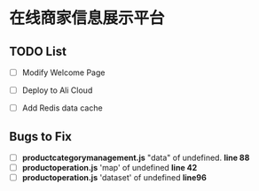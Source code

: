 # 在线商家信息展示平台

## TODO List


- [ ] Modify Welcome Page
- [ ] Deploy to Ali Cloud
- [ ]  Add Redis data cache





## Bugs to Fix

- [ ] **productcategorymanagement.js** "data" of undefined. **line 88**
- [ ] **productoperation.js** 'map' of undefined **line 42**
- [ ] **productoperation.js** 'dataset' of undefined **line96**
